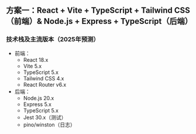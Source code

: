 ## 方案一：React + Vite + TypeScript + Tailwind CSS（前端）& Node.js + Express + TypeScript（后端）

### 技术栈及主流版本（2025年预测）
- 前端：
  - React 18.x
  - Vite 5.x
  - TypeScript 5.x
  - Tailwind CSS 4.x
  - React Router v6.x
- 后端：
  - Node.js 20.x
  - Express 5.x
  - TypeScript 5.x
  - Jest 30.x（测试）
  - pino/winston（日志）
